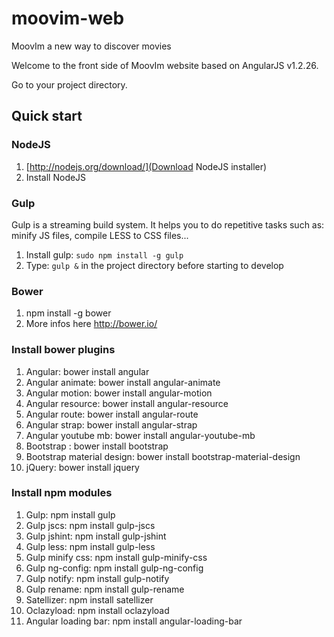 moovim-web
==========

MoovIm a new way to discover movies

Welcome to the front side of MoovIm website based on AngularJS v1.2.26.

Go to your project directory.

## Quick start

### NodeJS

1. [http://nodejs.org/download/](Download NodeJS installer)
2. Install NodeJS

### Gulp

Gulp is a streaming build system. It helps you to do repetitive tasks such as: minify JS files, compile LESS to CSS files...

1. Install gulp: `sudo npm install -g gulp`
2. Type: `gulp &` in the project directory before starting to develop

### Bower

1. npm install -g bower
2. More infos here http://bower.io/

### Install bower plugins

1. Angular:                     bower install angular
2. Angular animate:             bower install angular-animate
3. Angular motion:              bower install angular-motion
4. Angular resource:            bower install angular-resource
5. Angular route:               bower install angular-route
6. Angular strap:               bower install angular-strap
7. Angular youtube mb:          bower install angular-youtube-mb
8. Bootstrap :                  bower install bootstrap
9. Bootstrap material design:   bower install bootstrap-material-design
10. jQuery:                     bower install jquery

### Install npm modules

1. Gulp:                        npm install gulp
2. Gulp jscs:                   npm install gulp-jscs
3. Gulp jshint:                 npm install gulp-jshint
4. Gulp less:                   npm install gulp-less
5. Gulp minify css:             npm install gulp-minify-css
6. Gulp ng-config:              npm install gulp-ng-config
7. Gulp notify:                 npm install gulp-notify
8. Gulp rename:                 npm install gulp-rename
9. Satellizer:                  npm install satellizer
10. Oclazyload:                 npm install oclazyload
11. Angular loading bar:        npm install angular-loading-bar